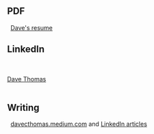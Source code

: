 ## PDF
&nbsp;
<a href="https://github.com/davecthomas/resume/blob/master/David%20Thomas%20Resume.pdf" target="_blank">Dave's resume</a>
&nbsp;

## LinkedIn
&nbsp;
<script type="text/javascript" src="https://platform.linkedin.com/badges/js/profile.js" async defer></script>
<div class="LI-profile-badge"  data-version="v1" data-size="large" data-locale="en_US" data-type="vertical" data-theme="light" data-vanity="dcthomas">
<a class="LI-simple-link" href='https://www.linkedin.com/in/dcthomas?trk=profile-badge'>Dave Thomas</a>
</div>
&nbsp;

## Writing
&nbsp;
<a href="https://davecthomas.medium.com" target="_blank">davecthomas.medium.com</a> and <a href="https://www.linkedin.com/in/dcthomas/detail/recent-activity/posts/" target="_blank">LinkedIn articles</a>


